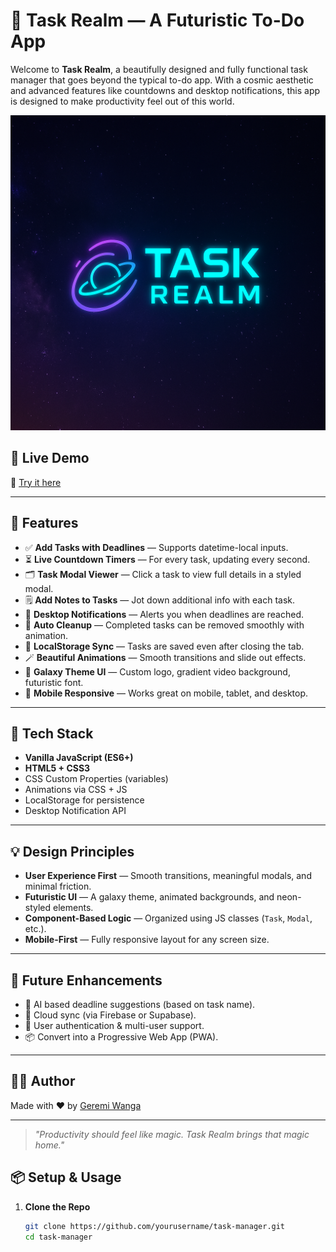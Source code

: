 # 🌌 Task Realm — A Futuristic To-Do App

Welcome to **Task Realm**, a beautifully designed and fully functional task manager that goes beyond the typical to-do app. With a cosmic aesthetic and advanced features like countdowns and desktop notifications, this app is designed to make productivity feel out of this world.

![Logo](https://github.com/Geremi57/to_do_app/blob/main/assets/logo.png)

## 🚀 Live Demo

🔗 [Try it here](https://geremi57.github.io/to_do_app/)

---

## 🧠 Features

- ✅ **Add Tasks with Deadlines** — Supports datetime-local inputs.
- ⏳ **Live Countdown Timers** — For every task, updating every second.
- 🗂️ **Task Modal Viewer** — Click a task to view full details in a styled modal.
- 🗒️ **Add Notes to Tasks** — Jot down additional info with each task.
- 🔔 **Desktop Notifications** — Alerts you when deadlines are reached.
- 🧼 **Auto Cleanup** — Completed tasks can be removed smoothly with animation.
- 💾 **LocalStorage Sync** — Tasks are saved even after closing the tab.
- 🪄 **Beautiful Animations** — Smooth transitions and slide out effects.
- 🎨 **Galaxy Theme UI** — Custom logo, gradient video background, futuristic font.
- 📱 **Mobile Responsive** — Works great on mobile, tablet, and desktop.

---

## 🌈 Tech Stack

- **Vanilla JavaScript (ES6+)**
- **HTML5 + CSS3**
- CSS Custom Properties (variables)
- Animations via CSS + JS
- LocalStorage for persistence
- Desktop Notification API

---

## 💡 Design Principles

- **User Experience First** — Smooth transitions, meaningful modals, and minimal friction.
- **Futuristic UI** — A galaxy theme, animated backgrounds, and neon-styled elements.
- **Component-Based Logic** — Organized using JS classes (`Task`, `Modal`, etc.).
- **Mobile-First** — Fully responsive layout for any screen size.

---


## 🧭 Future Enhancements

- 🧠 AI based deadline suggestions (based on task name).
- 🔄 Cloud sync (via Firebase or Supabase).
- 👥 User authentication & multi-user support.
- 📦 Convert into a Progressive Web App (PWA).

---

## 👨‍💻 Author

Made with ❤️ by [Geremi Wanga]([https://github.com/geremi57](https://geremi57.github.io/Personal-Website/))

---



> *"Productivity should feel like magic. Task Realm brings that magic home."*


## 📦 Setup & Usage

1. **Clone the Repo**
   ```bash
   git clone https://github.com/yourusername/task-manager.git
   cd task-manager
